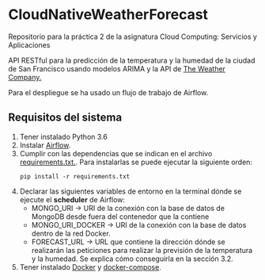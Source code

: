 # CloudNativeWeatherForecast
Repositorio para la práctica 2 de la asignatura Cloud Computing: Servicios y Aplicaciones

API RESTful para la predicción de la temperatura y la humedad de la ciudad de San Francisco usando modelos ARIMA y la API de [The Weather Company.][api_the_weather]

Para el despliegue se ha usado un flujo de trabajo de Airflow.

## Requisitos del sistema
1. Tener instalado Python 3.6
2. Instalar [Airflow][airflow].
3. Cumplir con las dependencias que se indican en el archivo [requirements.txt.][requirements]. Para instalarlas se puede ejecutar la siguiente orden:
    ```shell
    pip install -r requirements.txt
    ```
4. Declarar las siguientes variables de entorno en la terminal dónde se ejecute el **scheduler** de Airflow:
    * MONGO_URI → URI de la conexión con la base de datos de MongoDB desde fuera del contenedor que la contiene
    * MONGO_URI_DOCKER → URI de la conexión con la base de datos dentro de la red Docker.
    * FORECAST_URL → URL que contiene la dirección dónde se realizarán las peticiones para realizar la previsión de la temperatura y la humedad. Se explica cómo conseguirla en la sección 3.2.
5. Tener instalado [Docker][docker] y [docker-compose][docker-compose].

[api_the_weather]: https://weather.com/swagger-docs/call-for-code
[airflow]: https://airflow.apache.org/docs/stable/installation.html
[requirements]: https://github.com/ibe16/CloudNativeWeatherForecast/blob/master/requirements.txt
[docker]: https://docs.docker.com/install/
[docker-compose]: https://docs.docker.com/compose/install/
